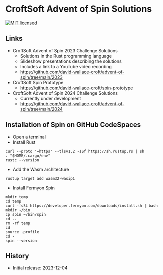 # CroftSoft Advent of Spin Solutions

[![MIT licensed][mit-badge]][mit-url]

[mit-badge]: https://img.shields.io/badge/license-MIT-blue.svg
[mit-url]: https://github.com/david-wallace-croft/advent-of-spin/blob/main/LICENSE.txt

## Links

- CroftSoft Advent of Spin 2023 Challenge Solutions
  - Solutions in the Rust programming language
  - Slideshow presentations describing the solutions
  - Includes a link to a YouTube video recording
  - https://github.com/david-wallace-croft/advent-of-spin/tree/main/2023
- CroftSoft Spin Prototype
  - https://github.com/david-wallace-croft/spin-prototype
- CroftSoft Advent of Spin 2024 Challenge Solutions
    - Currently under development
    - https://github.com/david-wallace-croft/advent-of-spin/tree/main/2024

## Installation of Spin on GitHub CodeSpaces

- Open a terminal
- Install Rust
```
curl --proto '=https' --tlsv1.2 -sSf https://sh.rustup.rs | sh
. "$HOME/.cargo/env"
rustc --version
```
- Add the Wasm architecture
```
rustup target add wasm32-wasip1
```
- Install Fermyon Spin
```
mkdir temp
cd temp
curl -fsSL https://developer.fermyon.com/downloads/install.sh | bash
mkdir ~/bin
cp spin ~/bin/spin
cd ..
rm -rf temp
cd
source .profile
cd -
spin --version
```

## History

- Initial release: 2023-12-04
